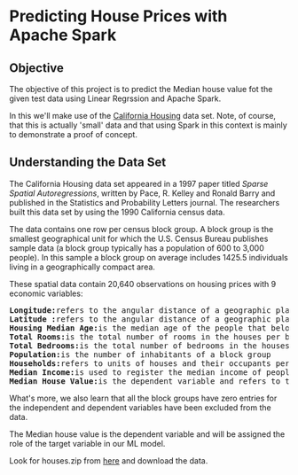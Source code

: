 # Predicting House Prices with Apache Spark

## Objective
The objective of this project is to predict the Median house value fot the given test data using Linear Regrssion and Apache Spark.

In this we'll make use of the [California Housing](http://www.dcc.fc.up.pt/~ltorgo/Regression/cal_housing.html) data set. Note, of course, that this is actually 'small' data and that using Spark in this context is mainly to demonstrate a proof of concept.

## Understanding the Data Set

The California Housing data set appeared in a 1997 paper titled *Sparse Spatial Autoregressions*, written by Pace, R. Kelley and Ronald Barry and published in the Statistics and Probability Letters journal. The researchers built this data set by using the 1990 California census data.

The data contains one row per census block group. A block group is the smallest geographical unit for which the U.S. Census Bureau publishes sample data (a block group typically has a population of 600 to 3,000 people). In this sample a block group on average includes 1425.5 individuals living in a geographically compact area.

These spatial data contain 20,640 observations on housing prices with 9 economic variables:

<p style="text-align: justify;"></p>
<pre><strong>Longitude:</strong>refers to the angular distance of a geographic place north or south of the earth’s equator for each block group
<strong>Latitude :</strong>refers to the angular distance of a geographic place east or west of the earth’s equator for each block group
<strong>Housing Median Age:</strong>is the median age of the people that belong to a block group. Note that the median is the value that lies at the midpoint of a frequency distribution of observed values
<strong>Total Rooms:</strong>is the total number of rooms in the houses per block group
<strong>Total Bedrooms:</strong>is the total number of bedrooms in the houses per block group
<strong>Population:</strong>is the number of inhabitants of a block group
<strong>Households:</strong>refers to units of houses and their occupants per block group
<strong>Median Income:</strong>is used to register the median income of people that belong to a block group
<strong>Median House Value:</strong>is the dependent variable and refers to the median house value per block group
</pre>

What's more, we also learn that all the block groups have zero entries for the independent and dependent variables have been excluded from the data.

The Median house value is the dependent variable and will be assigned the role of the target variable in our ML model.

Look for houses.zip from [here](http://lib.stat.cmu.edu/datasets/) and download the data.
